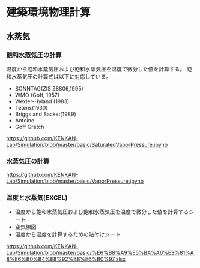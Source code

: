 # 建築環境物理計算

## 水蒸気

### 飽和水蒸気圧の計算
温度から飽和水蒸気圧および飽和水蒸気圧を温度で微分した値を計算する。
飽和水蒸気圧の計算式は以下に対応している。
* SONNTAG(ZIS Z8806,1995)
* WMO (Goff, 1957)
* Wexler-Hyland (1983)
* Tetens(1930)
* Briggs and Sacket(1989)
* Antoine
* Goff Gratch

https://github.com/KENKAN-Lab/Simulation/blob/master/basic/SaturatedVaporPressure.ipynb

### 水蒸気圧の計算
https://github.com/KENKAN-Lab/Simulation/blob/master/basic/VaporPressure.ipynb

### 温度と水蒸気(EXCEL)
* 温度から飽和水蒸気圧および飽和水蒸気圧を温度で微分した値を計算するシート
* 空気線図
* 温度から湿度を計算するための貼付けシート

https://github.com/KENKAN-Lab/Simulation/blob/master/basic/%E6%B8%A9%E5%BA%A6%E3%81%A8%E6%B0%B4%E8%92%B8%E6%B0%97.xlsx
